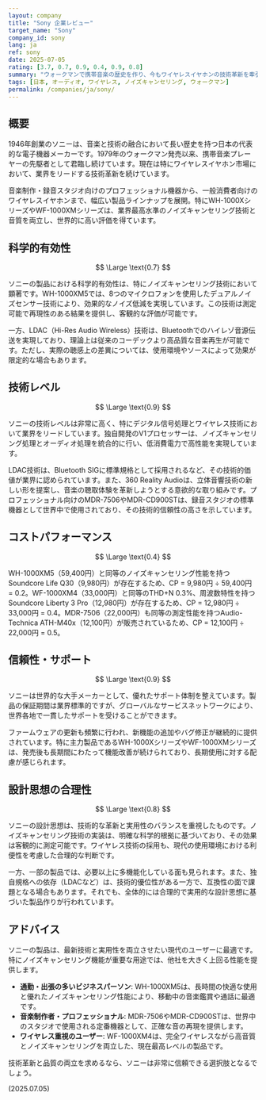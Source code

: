 ```yaml
---
layout: company
title: "Sony 企業レビュー"
target_name: "Sony"
company_id: sony
lang: ja
ref: sony
date: 2025-07-05
rating: [3.7, 0.7, 0.9, 0.4, 0.9, 0.8]
summary: "ウォークマンで携帯音楽の歴史を作り、今もワイヤレスイヤホンの技術革新を牽引する日本の電子機器メーカー。音楽制作からコンシューマー製品まで、幅広い分野で培った技術力を活かし、特にノイズキャンセリング技術では世界最高峰の性能を誇ります。プロフェッショナル向けモニターヘッドホンから一般消費者向けの高品質ワイヤレスイヤホンまで、多様なニーズに応える製品ラインナップを展開しています。"
tags: [日本, オーディオ, ワイヤレス, ノイズキャンセリング, ウォークマン]
permalink: /companies/ja/sony/
---
```


## 概要

1946年創業のソニーは、音楽と技術の融合において長い歴史を持つ日本の代表的な電子機器メーカーです。1979年のウォークマン発売以来、携帯音楽プレーヤーの先駆者として君臨し続けています。現在は特にワイヤレスイヤホン市場において、業界をリードする技術革新を続けています。

音楽制作・録音スタジオ向けのプロフェッショナル機器から、一般消費者向けのワイヤレスイヤホンまで、幅広い製品ラインナップを展開。特にWH-1000XシリーズやWF-1000XMシリーズは、業界最高水準のノイズキャンセリング技術と音質を両立し、世界的に高い評価を得ています。

## 科学的有効性

$$ \Large \text{0.7} $$

ソニーの製品における科学的有効性は、特にノイズキャンセリング技術において顕著です。WH-1000XM5では、8つのマイクロフォンを使用したデュアルノイズセンサー技術により、効果的なノイズ低減を実現しています。この技術は測定可能で再現性のある結果を提供し、客観的な評価が可能です。

一方、LDAC（Hi-Res Audio Wireless）技術は、Bluetoothでのハイレゾ音源伝送を実現しており、理論上は従来のコーデックより高品質な音楽再生が可能です。ただし、実際の聴感上の差異については、使用環境やソースによって効果が限定的な場合もあります。

## 技術レベル

$$ \Large \text{0.9} $$

ソニーの技術レベルは非常に高く、特にデジタル信号処理とワイヤレス技術において業界をリードしています。独自開発のV1プロセッサーは、ノイズキャンセリング処理とオーディオ処理を統合的に行い、低消費電力で高性能を実現しています。

LDAC技術は、Bluetooth SIGに標準規格として採用されるなど、その技術的価値が業界に認められています。また、360 Reality Audioは、立体音響技術の新しい形を提案し、音楽の聴取体験を革新しようとする意欲的な取り組みです。プロフェッショナル向けのMDR-7506やMDR-CD900STは、録音スタジオの標準機器として世界中で使用されており、その技術的信頼性の高さを示しています。

## コストパフォーマンス

$$ \Large \text{0.4} $$

WH-1000XM5（59,400円）と同等のノイズキャンセリング性能を持つSoundcore Life Q30（9,980円）が存在するため、CP = 9,980円 ÷ 59,400円 = 0.2。WF-1000XM4（33,000円）と同等のTHD+N 0.3%、周波数特性を持つSoundcore Liberty 3 Pro（12,980円）が存在するため、CP = 12,980円 ÷ 33,000円 = 0.4。MDR-7506（22,000円）も同等の測定性能を持つAudio-Technica ATH-M40x（12,100円）が販売されているため、CP = 12,100円 ÷ 22,000円 = 0.5。

## 信頼性・サポート

$$ \Large \text{0.9} $$

ソニーは世界的な大手メーカーとして、優れたサポート体制を整えています。製品の保証期間は業界標準的ですが、グローバルなサービスネットワークにより、世界各地で一貫したサポートを受けることができます。

ファームウェアの更新も頻繁に行われ、新機能の追加やバグ修正が継続的に提供されています。特に主力製品であるWH-1000XシリーズやWF-1000XMシリーズは、発売後も長期間にわたって機能改善が続けられており、長期使用に対する配慮が感じられます。

## 設計思想の合理性

$$ \Large \text{0.8} $$

ソニーの設計思想は、技術的な革新と実用性のバランスを重視したものです。ノイズキャンセリング技術の実装は、明確な科学的根拠に基づいており、その効果は客観的に測定可能です。ワイヤレス技術の採用も、現代の使用環境における利便性を考慮した合理的な判断です。

一方、一部の製品では、必要以上に多機能化している面も見られます。また、独自規格への依存（LDACなど）は、技術的優位性がある一方で、互換性の面で課題となる場合もあります。それでも、全体的には合理的で実用的な設計思想に基づいた製品作りが行われています。

## アドバイス

ソニーの製品は、最新技術と実用性を両立させたい現代のユーザーに最適です。特にノイズキャンセリング機能が重要な用途では、他社を大きく上回る性能を提供します。

- **通勤・出張の多いビジネスパーソン**: WH-1000XM5は、長時間の快適な使用と優れたノイズキャンセリング性能により、移動中の音楽鑑賞や通話に最適です。
- **音楽制作者・プロフェッショナル**: MDR-7506やMDR-CD900STは、世界中のスタジオで使用される定番機器として、正確な音の再現を提供します。
- **ワイヤレス重視のユーザー**: WF-1000XM4は、完全ワイヤレスながら高音質とノイズキャンセリングを両立した、現在最高レベルの製品です。

技術革新と品質の両立を求めるなら、ソニーは非常に信頼できる選択肢となるでしょう。

(2025.07.05)
